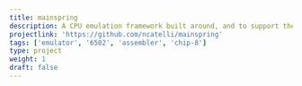 ```yaml
---
title: mainspring
description: A CPU emulation framework built around, and to support the other tools under, the constraints of the first principles of computing project. 
projectlink: 'https://github.com/ncatelli/mainspring'
tags: ['emulator', '6502', 'assembler', 'chip-8']
type: project
weight: 1
draft: false
---
```

